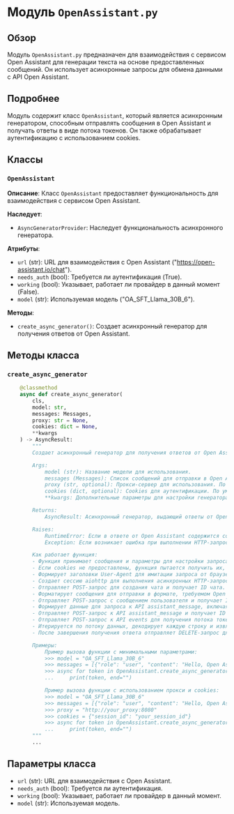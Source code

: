 # Модуль `OpenAssistant.py`

## Обзор

Модуль `OpenAssistant.py` предназначен для взаимодействия с сервисом Open Assistant для генерации текста на основе предоставленных сообщений. Он использует асинхронные запросы для обмена данными с API Open Assistant.

## Подробнее

Модуль содержит класс `OpenAssistant`, который является асинхронным генератором, способным отправлять сообщения в Open Assistant и получать ответы в виде потока токенов. Он также обрабатывает аутентификацию с использованием cookies.

## Классы

### `OpenAssistant`

**Описание**:
Класс `OpenAssistant` предоставляет функциональность для взаимодействия с сервисом Open Assistant.

**Наследует**:
- `AsyncGeneratorProvider`: Наследует функциональность асинхронного генератора.

**Атрибуты**:
- `url` (str): URL для взаимодействия с Open Assistant ("https://open-assistant.io/chat").
- `needs_auth` (bool): Требуется ли аутентификация (True).
- `working` (bool): Указывает, работает ли провайдер в данный момент (False).
- `model` (str): Используемая модель ("OA_SFT_Llama_30B_6").

**Методы**:
- `create_async_generator()`: Создает асинхронный генератор для получения ответов от Open Assistant.

## Методы класса

### `create_async_generator`

```python
    @classmethod
    async def create_async_generator(
        cls,
        model: str,
        messages: Messages,
        proxy: str = None,
        cookies: dict = None,
        **kwargs
    ) -> AsyncResult:
        """
        Создает асинхронный генератор для получения ответов от Open Assistant.

        Args:
            model (str): Название модели для использования.
            messages (Messages): Список сообщений для отправки в Open Assistant.
            proxy (str, optional): Прокси-сервер для использования. По умолчанию `None`.
            cookies (dict, optional): Cookies для аутентификации. По умолчанию `None`.
            **kwargs: Дополнительные параметры для настройки генератора.

        Returns:
            AsyncResult: Асинхронный генератор, выдающий ответы от Open Assistant.

        Raises:
            RuntimeError: Если в ответе от Open Assistant содержится сообщение об ошибке.
            Exception: Если возникает ошибка при выполнении HTTP-запроса.

        Как работает функция:
        - Функция принимает сообщения и параметры для настройки запроса к API Open Assistant.
        - Если cookies не предоставлены, функция пытается получить их, используя домен "open-assistant.io".
        - Формирует заголовки User-Agent для имитации запроса от браузера.
        - Создает сессию aiohttp для выполнения асинхронных HTTP-запросов.
        - Отправляет POST-запрос для создания чата и получает ID чата.
        - Форматирует сообщения для отправки в формате, требуемом Open Assistant.
        - Отправляет POST-запрос с сообщением пользователя и получает ID родительского сообщения.
        - Формирует данные для запроса к API assistant_message, включая ID чата, ID родительского сообщения, название модели и параметры выборки.
        - Отправляет POST-запрос к API assistant_message и получает ID сообщения ответа.
        - Отправляет POST-запрос к API events для получения потока токенов ответа.
        - Итерируется по потоку данных, декодирует каждую строку и извлекает текст токенов, которые выдает как результат работы генератора.
        - После завершения получения ответа отправляет DELETE-запрос для удаления чата.

        Примеры:
            Пример вызова функции с минимальными параметрами:
            >>> model = "OA_SFT_Llama_30B_6"
            >>> messages = [{"role": "user", "content": "Hello, Open Assistant!"}]
            >>> async for token in OpenAssistant.create_async_generator(model, messages):
            ...     print(token, end="")

            Пример вызова функции с использованием прокси и cookies:
            >>> model = "OA_SFT_Llama_30B_6"
            >>> messages = [{"role": "user", "content": "Hello, Open Assistant!"}]
            >>> proxy = "http://your_proxy:8080"
            >>> cookies = {"session_id": "your_session_id"}
            >>> async for token in OpenAssistant.create_async_generator(model, messages, proxy=proxy, cookies=cookies):
            ...     print(token, end="")
        """
        ...
```

## Параметры класса

- `url` (str): URL для взаимодействия с Open Assistant.
- `needs_auth` (bool): Требуется ли аутентификация.
- `working` (bool): Указывает, работает ли провайдер в данный момент.
- `model` (str): Используемая модель.